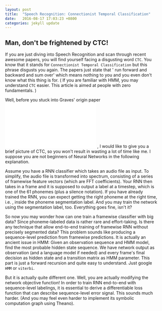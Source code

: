 ```yaml
---
layout: post
title:  "Speech Recognition: Connectionist Temporal Classification"
date:   2016-08-17 17:03:23 +0800
categories: jekyll update
---
```


## Man, don't be frightened by CTC!

If you are just diving into Speech Recognition and scan through recent awesome papers, you will find yourself facing a disgusting word `CTC`. You know that it stands for `Connectionist Temporal Classification` but this phrase disgusts you again. The papers just state that ' run forward and backward and sum over' which means nothing to you and you even don't know what this thing is for. ( If you are familiar with HMM, you may understand `CTC` easier.  This article is aimed at people with zero fundamentals. )

Well, before you stuck into Graves' origin paper ![`Connectionist Temporal Classification: Labelling Unsegmented Sequence Data with Recurrent Neural Networks`]({{site.baseurl}}/assets/icml2006_GravesFGS06.pdf) , I would like to give you a brief picture of CTC, so you won't result in wasting a lot of time like me. I suppose you are not beginners of Neural Networks in the following explanation.

Assume you have a RNN classifier which takes an audio file as input. To simplify, the audio file is transformed into spectrum, consisting of a series of framewise feature vectors (which are FFT coefficients). Your RNN then takes in a frame and it is supposed to output a label at a timestep, which is one of the 61 phonemes (plus a silence notation). If you have already trained the RNN, you can expect getting the right phoneme at the right time, i.e. , inside the phoneme segmentation label. And you may train the network using the segmentation label, too. Everything goes fine, isn't it?

So now you may wonder how can one train a framewise classifier with big data? Since phoneme-labeled data is rather rare and effort-taking. Is there any technique that allow end-to-end training of framewise RNN without precisely segmented data? This problem sounds like producing a sequence-level prediction from framewise predictions. It is actually an ancient issue in HMM: Given an observation sequence and HMM model, find the most probable hidden state sequence. We have network output as observation (and a language model if needed) and every frame's final decision as hidden state and a transition matrix as HMM parameter. This part is just a forward recursion and quite easy to understand. Just google `HMM` or `viterbi`.

But it is actually quite different one. Well, you are actually modifying the network objective function! In order to train RNN end-to-end with sequence-level labelings, it is essential to derive a differentiable loss function that can describe sequence-level error signal. This sounds much harder. (And you may feel even harder to implement its symbolic computation graph using Theano).
